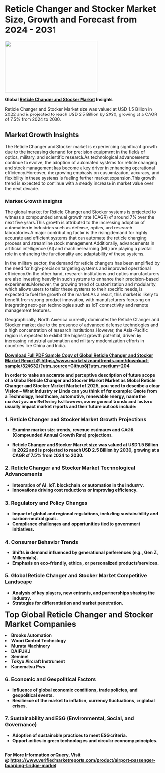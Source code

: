 <H1>Reticle Changer and Stocker Market Size, Growth and Forecast from 2024 - 2031</H1><img class="aligncenter size-medium wp-image-584254" src="https://thirdeyenews.in/wp-content/uploads/2024/09/Global-Market-Research-300x168.jpeg" alt="" width="300" height="168" /><p><strong>Global&nbsp;<a href="https://www.marketsizeandtrends.com/download-sample/324632/?utm_source=Github8j?utm_medium=204">Reticle Changer and Stocker Market</a> Insights</strong></p><p>Reticle Changer and Stocker Market size was valued at USD 1.5 Billion in 2022 and is projected to reach USD 2.5 Billion by 2030, growing at a CAGR of 7.5% from 2024 to 2030.</p><p><!DOCTYPE html> <html lang="en"> <head> <meta charset="UTF-8"> <meta name="viewport" content="width=device-width, initial-scale=1.0"> <title>Market Growth Insights - Reticle Changer and Stocker Market</title> </head> <body> <h2>Market Growth Insights</h2> <p> The Reticle Changer and Stocker market is experiencing significant growth due to the increasing demand for precision equipment in the fields of optics, military, and scientific research.As technological advancements continue to evolve, the adoption of automated systems for reticle changing and stock management has become a key driver in enhancing operational efficiency.Moreover, the growing emphasis on customization, accuracy, and flexibility in these systems is fueling further market expansion.This growth trend is expected to continue with a steady increase in market value over the next decade.</p> <p><strong><a href="#download-sample"></a></strong></p> <h3>Market Growth Insights</h3> <p> The global market for Reticle Changer and Stocker systems is projected to witness a compounded annual growth rate (CAGR) of around 7% over the next five years.This growth is attributed to the increasing adoption of automation in industries such as defense, optics, and research laboratories.A major contributing factor is the rising demand for highly accurate and efficient systems that can automate the reticle changing process and streamline stock management.Additionally, advancements in artificial intelligence (AI) and machine learning (ML) are playing a pivotal role in enhancing the functionality and adaptability of these systems.</p> <p> In the military sector, the demand for reticle changers has been amplified by the need for high-precision targeting systems and improved operational efficiency.On the other hand, research institutions and optics manufacturers are also investing heavily in such systems to enhance their precision-based experiments.Moreover, the growing trend of customization and modularity, which allows users to tailor these systems to their specific needs, is expected to fuel the growth of the market.As a result, this market is likely to benefit from strong product innovation, with manufacturers focusing on integrating next-gen technologies such as IoT connectivity and remote management features.</p> <p> Geographically, North America currently dominates the Reticle Changer and Stocker market due to the presence of advanced defense technologies and a high concentration of research institutions.However, the Asia-Pacific region is expected to exhibit the highest growth potential, driven by increasing industrial automation and military modernization efforts in countries like China and India.</p> <p><strong><a href="#get-more"></p><p><span class=""><strong>Download Full PDF Sample Copy of Global Reticle Changer and Stocker Market Report</strong> @ <a href="https://www.marketsizeandtrends.com/download-sample/324632/?utm_source=Github8j?utm_medium=204" target="_blank">https://www.marketsizeandtrends.com/download-sample/324632/?utm_source=Github8j?utm_medium=204</a></span></p><p>In order to make an accurate and perceptive description of future scope of a Global&nbsp;Reticle Changer and Stocker Market Market as Global&nbsp;Reticle Changer and Stocker Market Market of 2025, you need to describe a clear Vision &ndash; What Industry or Linda can you think of for example: Quote from a Technology, healthcare, automotive, renewable energy, name the market you are Reffering to.However, some general trends and factors usually impact market reports and their future outlook include:</p><h3>1.&nbsp;<strong>Reticle Changer and Stocker Market Growth Projections</strong></h3><ul><li>Examine market size trends, revenue estimates and CAGR (Compounded Annual Growth Rate) projections.</li><li><p>Reticle Changer and Stocker Market size was valued at USD 1.5 Billion in 2022 and is projected to reach USD 2.5 Billion by 2030, growing at a CAGR of 7.5% from 2024 to 2030.</p></li></ul><h3>2.&nbsp;<strong>Reticle Changer and Stocker Market Technological Advancements</strong></h3><ul><li>Integration of AI, IoT, blockchain, or automation in the industry.</li><li>Innovations driving cost reductions or improving efficiency.</li></ul><h3>3.&nbsp;<strong>Regulatory and Policy Changes</strong></h3><ul><li>Impact of global and regional regulations, including sustainability and carbon-neutral goals.</li><li>Compliance challenges and opportunities tied to government initiatives.</li></ul><h3>4.&nbsp;<strong>Consumer Behavior Trends</strong></h3><ul><li>Shifts in demand influenced by generational preferences (e.g., Gen Z, Millennials).</li><li>Emphasis on eco-friendly, ethical, or personalized products/services.</li></ul><h3>5.&nbsp;<strong>Global Reticle Changer and Stocker Market Competitive Landscape</strong></h3><ul><li>Analysis of key players, new entrants, and partnerships shaping the industry.</li><li>Strategies for differentiation and market penetration.</li></ul><p data-pm-slice="1 1 []"><span style="color: inherit; font-family: inherit; font-size: 25px;">Top Global Reticle Changer and Stocker Market Companies</span></p><div class="" data-test-id=""><p><li>Brooks Automation</li><li> Woori Control Technology</li><li> Murata Machinery</li><li> DAIFUKU</li><li> Seminet</li><li> Tokyo Aircraft Instrument</li><li> Kanematsu Pws</li></p></div><h3>6.&nbsp;<strong>Economic and Geopolitical Factors</strong></h3><ul><li>Influence of global economic conditions, trade policies, and geopolitical events.</li><li>Resilience of the market to inflation, currency fluctuations, or global crises.</li></ul><h3>7.&nbsp;<strong>Sustainability and ESG (Environmental, Social, and Governance)</strong></h3><ul><li>Adoption of sustainable practices to meet ESG criteria.</li><li>Opportunities in green technologies and circular economy principles.</li></ul><h2><strong style="font-size: 14px;">For More Information or Query, Visit @&nbsp;</strong><a style="background-color: #ffffff; font-size: 14px;" href="https://www.marketsizeandtrends.com/report/reticle-changer-and-stocker-market/" target="_blank">https://www.verifiedmarketreports.com/product/airport-passenger-boarding-bridge-market</a></h2>